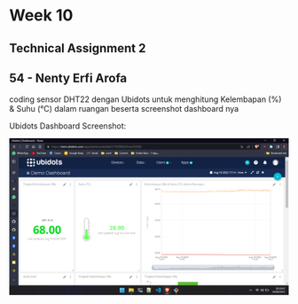 # Week 10

## Technical Assignment 2
## 54 - Nenty Erfi Arofa

coding sensor DHT22 dengan Ubidots untuk menghitung Kelembapan (%) & Suhu (°C) dalam ruangan beserta screenshot dashboard nya

Ubidots Dashboard Screenshot: 

![dashboard](https://github.com/GaJe48/technical-assignment-week-10-NENTY-ERFI-AROFA/blob/master/ubidots-dashboard-kelembapan-suhu-ruangan.png)